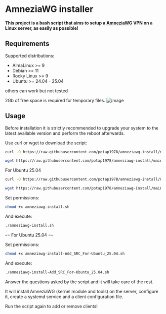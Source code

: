 # AmneziaWG installer

**This project is a bash script that aims to setup a [AmneziaWG](https://docs.amnezia.org/ru/documentation/amnezia-wg/) VPN on a Linux server, as easily as possible!**

## Requirements

Supported distributions:

- AlmaLinux >= 9
- Debian >= 11
- Rocky Linux >= 9
- Ubuntu >= 24.04 - 25.04

others can work but not tested

2Gb of free space is required for temporary files.
![image](https://github.com/user-attachments/assets/0d58011d-82c8-410d-a8f2-a58d0a0aa638)


## Usage

Before installation it is strictly recommended to upgrade your system to the latest available version and perform the reboot afterwards.

Use curl or wget to download the script:
```bash
curl -O https://raw.githubusercontent.com/potap1978/amneziawg-install/main/amneziawg-install.sh
```
```bash
wget https://raw.githubusercontent.com/potap1978/amneziawg-install/main/amneziawg-install.sh
```

For Ubuntu 25.04
```bash
curl -O https://raw.githubusercontent.com/potap1978/amneziawg-install/main/amneziawg-install-Add_SRC_For-Ubuntu_25.04
```
```bash
wget https://raw.githubusercontent.com/potap1978/amneziawg-install/main/amneziawg-install-Add_SRC_For-Ubuntu_25.04.sh
```

Set permissions:
```bash
chmod +x amneziawg-install.sh
```
And execute:
```bash
./amneziawg-install.sh
```

-= For Ubuntu 25.04 =-

Set permissions:
```bash
chmod +x amneziawg-install-Add_SRC_For-Ubuntu_25.04.sh
```
And execute:
```bash
./amneziawg-install-Add_SRC_For-Ubuntu_25.04.sh
```

Answer the questions asked by the script and it will take care of the rest.

It will install AmneziaWG (kernel module and tools) on the server, configure it, create a systemd service and a client configuration file.

Run the script again to add or remove clients!
